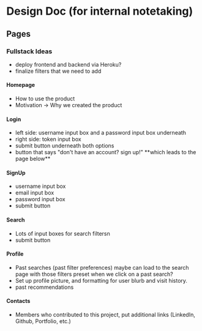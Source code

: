 # Design Doc (for internal notetaking)

## Pages

### Fullstack Ideas

<ul>
    <li>deploy frontend and backend via Heroku?</li>
    <li>finalize filters that we need to add</li>
</ul>

#### Homepage

<ul>
    <li>How to use the product</li>
    <li>Motivation -> Why we created the product</li>
</ul>

#### Login

<ul>
    <li>left side: username input box and a password input box underneath</li>
    <li>right side: token input box</li>
    <li>submit button underneath both options</li>
    <li>button that says "don't have an account? sign up!" **which leads to the page below** </li>
</ul>

#### SignUp

<ul>
    <li>username input box</li>
    <li>email input box</li>
    <li>password input box</li>
    <li>submit button</li>
</ul>

#### Search

<ul>
    <li>Lots of input boxes for search filtersn</li>
    <li>submit button</li>
</ul>

#### Profile

<ul>
    <li>Past searches (past filter preferences) maybe can load to the search page with those filters preset when we click on a past search?</li>
    <li>Set up profile picture, and formatting for user blurb and visit history.</li>
    <li>past recommendations</li>
</ul>

#### Contacts

<ul>
    <li>Members who contributed to this project, put additional links (LinkedIn, Github, Portfolio, etc.)</li>
</ul>
